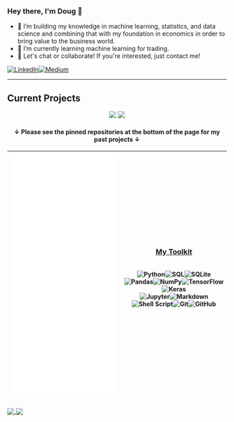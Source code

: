 ### Hey there, I'm Doug 👋

- 🔭 I’m building my knowledge in machine learning, statistics, and data science and combining that with my foundation in economics in order to bring value to the business world. 
- 🌱 I’m currently learning machine learning for trading.
- 👯 Let's chat or collaborate! If you're interested, just contact me!

<p>
<a href="https://www.linkedin.com/in/douglas-mill-854698133/" target="_blank"><img alt="LinkedIn" src="https://img.shields.io/badge/linkedin-%230077B5.svg?&style=for-the-badge&logo=LinkedIn&logoColor=white" /></a><a href="https://medium.com/@douglas_mill/" target="_blank"><img alt="Medium" src="https://img.shields.io/badge/Medium-12100E?style=for-the-badge&logo=medium&logoColor=white" /></a>
  <p>

---

## Current Projects

<p align='center'>
<a href="https://github.com/cyborgsage/ML-for-trading"><img src="https://gh-card.dev/repos/cyborgsage/ML-for-trading.svg"></a>
<a href="https://github.com/cyborgsage/hospitals_in_tx"><img src="https://gh-card.dev/repos/cyborgsage/hospitals_in_tx.svg"></a>
  </p>

    
<h4 align='center'> ↓ Please see the pinned repositories at the bottom of the page for my past projects ↓ </h4> 

|![](https://github.com/cyborgsage/cyborgsage/blob/main/metrics.svg)| <h3 align='center' style='text-decoration: underline'> <u> My Toolkit </u> </h3> <br><img alt="Python" src="https://img.shields.io/badge/python%20-%2314354C.svg?&style=for-the-badge&logo=python&logoColor=white"/><img alt="SQL" src="https://img.shields.io/badge/PostgreSQL-316192?style=for-the-badge&logo=postgresql&logoColor=white"/><img alt="SQLite" src="https://img.shields.io/badge/SQLite-07405E?style=for-the-badge&logo=sqlite&logoColor=white"/><br><img alt="Pandas" src="https://img.shields.io/badge/pandas%20-%23150458.svg?&style=for-the-badge&logo=pandas&logoColor=white" /><img alt="NumPy" src="https://img.shields.io/badge/numpy%20-%23013243.svg?&style=for-the-badge&logo=numpy&logoColor=white" /><img alt="TensorFlow" src="https://img.shields.io/badge/TensorFlow-FF6F00?style=for-the-badge&logo=tensorflow&logoColor=white" /><img alt="Keras" src="https://img.shields.io/badge/Keras%20-%23D00000.svg?&style=for-the-badge&logo=Keras&logoColor=white"/><br><img alt="Jupyter" src="https://img.shields.io/badge/Jupyter%20-%23F37626.svg?&style=for-the-badge&logo=Jupyter&logoColor=white" /><img alt="Markdown" src="https://img.shields.io/badge/markdown-%23000000.svg?&style=for-the-badge&logo=markdown&logoColor=white"/><img alt="Shell Script" src="https://img.shields.io/badge/shell_script%20-%23121011.svg?&style=for-the-badge&logo=gnu-bash&logoColor=white"/><img alt="Git" src="https://img.shields.io/badge/git%20-%23F05033.svg?&style=for-the-badge&logo=git&logoColor=white"/><img alt="GitHub" src="https://img.shields.io/badge/github%20-%23121011.svg?&style=for-the-badge&logo=github&logoColor=white"/><br><br>|
|---|---|
	


<a href="https://github.com/anuraghazra/github-readme-stats">
  <img align="center" src="https://github-readme-stats.vercel.app/api?username=cyborgsage&count_private=true&show_icons=true&theme=default&hide_rank=false" />
</a>
<a href="https://github.com/anuraghazra/convoychat">
  <img align="center" src="https://github-readme-stats.vercel.app/api/top-langs/?username=cyborgsage&hide=jupyter%20notebook&langs_count=5&layout=compact,html" />
</a>
